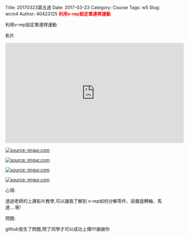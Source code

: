 Title: 20170323第五週
Date: 2017-03-23
Category: Course
Tags: w5
Slug: wcm4
Author: 40423125
<b><font color="red">利用v-rep設定單連桿運動</font></b>

<!-- PELICAN_END_SUMMARY -->
利用v-rep設定單連桿運動

影片

<iframe width="560" height="315" src="https://www.youtube.com/embed/M1e11IiHXLo" frameborder="0" allowfullscreen></iframe>

<a href="http://imgur.com/oC3UNgA"><img src="http://i.imgur.com/oC3UNgA.png" title="source: imgur.com" /></a>


<a href="http://imgur.com/GF6skRj"><img src="http://i.imgur.com/GF6skRj.png" title="source: imgur.com" /></a>


<a href="http://imgur.com/3lcqdyr"><img src="http://i.imgur.com/3lcqdyr.png" title="source: imgur.com" /></a>


<a href="http://imgur.com/GULbM5T"><img src="http://i.imgur.com/GULbM5T.png" title="source: imgur.com" /></a>


心得:

透過老師的上課影片教學,可以讓我了解到 v-rep如何分解零件、設置旋轉軸、馬達....等!


問題:

github發生了問題,問了同學才可以成功上傳!!!!謝謝你


